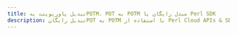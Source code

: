 ---title: تبدیل پاورپوینت بهPOTM، POT به POTM مبدل رایگان یا Perl SDKdescription: تبدیل رایگانPOT به POTM با استفاده از Perl Cloud APIs & SDK. همچنین اسناد Microsoft PowerPoint را در Cloud ایجاد، ویرایش و رندر کنید.---